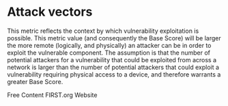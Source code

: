 # Attack vectors

This metric reflects the context by which vulnerability exploitation is possible. This metric value (and consequently the Base Score) will be larger the more remote (logically, and physically) an attacker can be in order to exploit the vulnerable component. The assumption is that the number of potential attackers for a vulnerability that could be exploited from across a network is larger than the number of potential attackers that could exploit a vulnerability requiring physical access to a device, and therefore warrants a greater Base Score.

<ResourceGroupTitle>Free Content</ResourceGroupTitle>
<BadgeLink colorScheme='blue' badgeText='Framework Website' href='https://www.first.org/cvss/v3.1/specification-document'>FIRST.org Website</BadgeLink>
